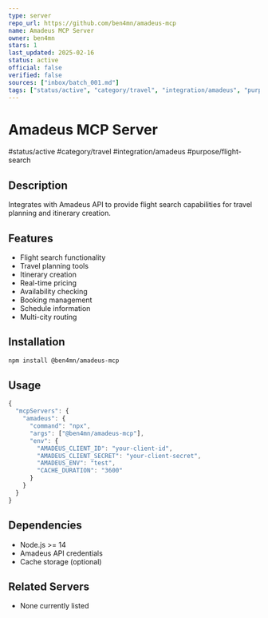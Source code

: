 ```yaml
---
type: server
repo_url: https://github.com/ben4mn/amadeus-mcp
name: Amadeus MCP Server
owner: ben4mn
stars: 1
last_updated: 2025-02-16
status: active
official: false
verified: false
sources: ["inbox/batch_001.md"]
tags: ["status/active", "category/travel", "integration/amadeus", "purpose/flight-search"]
---
```


# Amadeus MCP Server

#status/active #category/travel #integration/amadeus #purpose/flight-search

## Description

Integrates with Amadeus API to provide flight search capabilities for travel planning and itinerary creation.

## Features

- Flight search functionality
- Travel planning tools
- Itinerary creation
- Real-time pricing
- Availability checking
- Booking management
- Schedule information
- Multi-city routing

## Installation

```bash
npm install @ben4mn/amadeus-mcp
```

## Usage

```javascript
{
  "mcpServers": {
    "amadeus": {
      "command": "npx",
      "args": ["@ben4mn/amadeus-mcp"],
      "env": {
        "AMADEUS_CLIENT_ID": "your-client-id",
        "AMADEUS_CLIENT_SECRET": "your-client-secret",
        "AMADEUS_ENV": "test",
        "CACHE_DURATION": "3600"
      }
    }
  }
}
```

## Dependencies

- Node.js >= 14
- Amadeus API credentials
- Cache storage (optional)

## Related Servers

- None currently listed